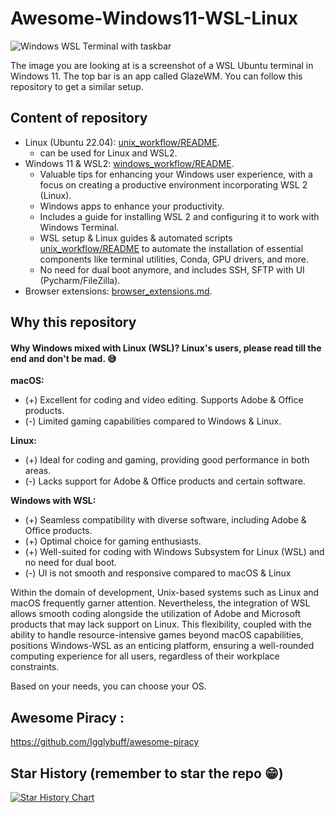 # Awesome-Windows11-WSL-Linux
![Windows WSL Terminal with taskbar](windows_wsl_terminal_taskbar.png)

The image you are looking at is a screenshot of a WSL Ubuntu terminal in Windows 11. The top bar is an app called GlazeWM.
You can follow this repository to get a similar setup.

## Content of repository
- Linux (Ubuntu 22.04): [unix_workflow/README](0_unix_workflow_README.md).
  - can be used for Linux and WSL2.
- Windows 11 & WSL2: [windows_workflow/README](0_windows_workflow_README.md).
   - Valuable tips for enhancing your Windows user experience, with a focus on creating a productive environment incorporating WSL 2 (Linux).
   - Windows apps to enhance your productivity.
   - Includes a guide for installing WSL 2 and configuring it to work with Windows Terminal.
   - WSL setup & Linux guides & automated scripts [unix_workflow/README](0_unix_workflow_README.md) to automate the installation of essential components like terminal utilities, Conda, GPU drivers, and more.
   - No need for dual boot anymore, and includes SSH, SFTP with UI (Pycharm/FileZilla).
- Browser extensions: [browser_extensions.md](windows_workflow/browser_extensions.md).

## Why this repository
#### Why Windows mixed with Linux (WSL)? Linux's users, please read till the end and don't be mad. 😅
**macOS:**
- (+) Excellent for coding and video editing. Supports Adobe & Office products.
- (-) Limited gaming capabilities compared to Windows & Linux.

**Linux:**
- (+) Ideal for coding and gaming, providing good performance in both areas.
- (-) Lacks support for Adobe & Office products and certain software.

**Windows with WSL:**
- (+) Seamless compatibility with diverse software, including Adobe & Office products.
- (+) Optimal choice for gaming enthusiasts.
- (+) Well-suited for coding with Windows Subsystem for Linux (WSL) and no need for dual boot.
- (-) UI is not smooth and responsive compared to macOS & Linux

Within the domain of development, Unix-based systems such as Linux and macOS frequently garner attention. Nevertheless, the integration of WSL allows smooth coding alongside the utilization of Adobe and Microsoft products that may lack support on Linux. This flexibility, coupled with the ability to handle resource-intensive games beyond macOS capabilities, positions Windows-WSL as an enticing platform, ensuring a well-rounded computing experience for all users, regardless of their workplace constraints.

Based on your needs, you can choose your OS.

## Awesome Piracy :
https://github.com/Igglybuff/awesome-piracy


## Star History (remember to star the repo 😁)
[![Star History Chart](https://api.star-history.com/svg?repos=aminedjeghri/awesomewindows11&type=Date)](https://star-history.com/#aminedjeghri/awesomewindows11&Date)
